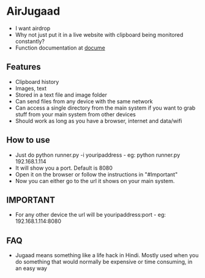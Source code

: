# AirJugaad

- I want airdrop
- Why not just put it in a live website with clipboard being monitored constantly?
- Function documentation at [docume](https://subhadityamukherjee.github.io/airJugaad/)

## Features
- Clipboard history
- Images, text 
- Stored in a text file and image folder
- Can send files from any device with the same network
- Can access a single directory from the main system if you want to grab stuff from your main system from other devices
- Should work as long as you have a browser, internet and data/wifi

## How to use
- Just do python runner.py -i youripaddress
        - eg: python runner.py 192.168.1.114
- It will show you a port. Default is 8080
- Open it on the browser or follow the instructions in "#Important"
- Now you can either go to the url it shows on your main system. 

## IMPORTANT
- For any other device the url will be 
youripaddress:port
        - eg: 192.168.1.114:8080

## FAQ
- Jugaad means something like a life hack in Hindi. Mostly used when you do something that would normally be expensive or time consuming, in an easy way
